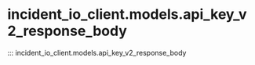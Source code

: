 # incident_io_client.models.api_key_v2_response_body

::: incident_io_client.models.api_key_v2_response_body